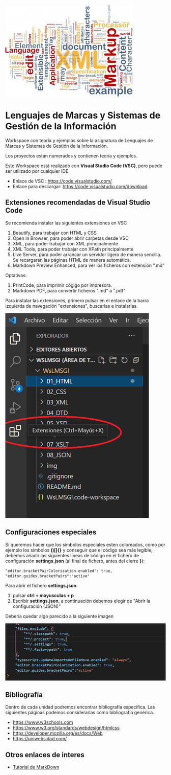 ![LMSGI](img/lmsgi.jpg "LMSGI")

# Lenguajes de Marcas y Sistemas de Gestión de la Información

Workspace con teoría y ejemplos sobre la asignatura de Lenguajes de Marcas y Sistemas de Gestión de la Información.

Los proyectos están numerados y contienen teoría y ejemplos.

Este Workspace está realizado con <b>Visual Studio Code (VSC)</b>, pero puede ser utilizado por cualquier IDE.

- Enlace de VSC : <https://code.visualstudio.com/>
- Enlace para descargar: <https://code.visualstudio.com/download>.

## Extensiones recomendadas de Visual Studio Code

Se recomienda instalar las siguientes extensiones en VSC

1. Beautify, para trabajar con HTML y CSS
2. Open in Browser, para poder abrir carpetas desde VSC
3. XML, para poder trabajar con XML principalmente
4. XML Tools, para poder trabajar con XPath principalmente
5. Live Server, para poder arrancar un servidor ligero de manera sencilla. Se recargaran las páginas HTML de manera automática.
6. Markdown Preview Enhanced, para ver los ficheros con extensión ".md"

Optativas:

1. PrintCode, para imprimir cógigo por impresora.
2. Markdown PDF, para convertir ficheros ".md" a ".pdf"

Para instalar las extensiones, primero pulsar en el enlace de la barra izquierda de navegación "extensiones", buscarlas e instalarlas.

![extensiones](img/extensiones.png "extensiones")

## Configuraciones especiales

Si queremos hacer que los simbolos especiales esten coloreados, como por ejemplo los simbolos **()[]{}** y conseguir que el código sea más legible, debemos añadir las siguientes líneas de código en el fichero de configuración **settings.json** (al final de fichero, antes del cierre **}**): 

    "editor.bracketPairColorization.enabled": true,
    "editor.guides.bracketPairs":"active"

Para abrir el fichero **settings.json**:

1. pulsar **ctrl + mayusculas + p**
2. Escribir **settings.json**, a continuación debemos elegir de "Abrir la configuración (JSON)"

Debería quedar algo parecido a la siguiente imagen

![settingsjson](img/settingsjson.png "settingsjson")

## Bibliografía

Dentro de cada unidad podremos encontrar bibliografía especifica. Las siguientes páginas podemos considerarlas como bibliografía genérica.

- <https://www.w3schools.com>
- <https://www.w3.org/standards/webdesign/htmlcss>
- <https://developer.mozilla.org/es/docs/Web>
- <https://uniwebsidad.com/>

## Otros enlaces de interes

- [Tutorial de MarkDown](https://www.markdownguide.org/basic-syntax/)

